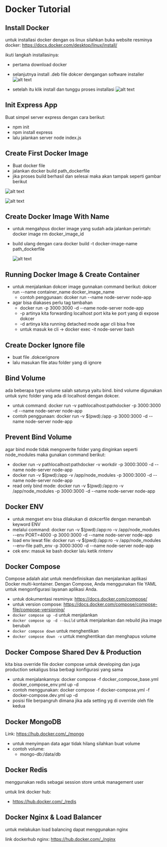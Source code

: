 # Docker Tutorial

## Install Docker

untuk installasi docker dengan os linux silahkan buka website resminya docker:
https://docs.docker.com/desktop/linux/install/

ikuti langkah installasinya:

- pertama download docker
- selanjutnya install .deb file dokcer dengangan software installer
  ![alt text](./image/Screenshot%20from%202022-07-12%2010-22-38.png)

- setelah itu klik install dan tunggu proses installasi
  ![alt text](./image/Screenshot%20from%202022-07-12%2010-22-14.png)

## Init Express App

Buat simpel server express dengan cara berikut:

- npm init
- npm install express
- lalu jalankan server node index.js

## Create First Docker Image

- Buat docker file
- jalankan docker build path_dockerfile
- jika proses build berhasil dan selesai maka akan tampak seperti gambar berikut

![alt text](./image/Screenshot%20from%202022-07-12%2011-14-14.png)

![alt text](./image/Screenshot%20from%202022-07-12%2011-16-24.png)

## Create Docker Image With Name

- untuk mengahpus docker image yang sudah ada jalankan perintah: docker image rm docker_image_id
- build ulang dengan cara docker build -t docker-image-name path_dockerfile

  ![alt text](./image/Screenshot%20from%202022-07-12%2011-16-24.png)

## Running Docker Image & Create Container

- untuk menjalankan dokcer image gunnakan command berikut: dokcer run --name container_name docker_image_name
  - contoh penggunaan: dcoker run --name node-server node-app
- agar bisa diakases perlu tag tambahan
  - docker run -p 3000:3000 -d --name node-server node-app
  - -p artinya kita forwarding localhost port kita ke port yang di expose dokcer
  - -d artinya kita running detached mode agar cli bisa free
  - untuk masuk ke cli -> docker exec -it node-server bash

## Create Docker Ignore file

- buat file .dokcerignore
- lalu masukan file atau folder yang di ignore

## Bind Volume

ada beberapa type volume salah satunya yaitu bind. bind volume digunakan untuk sync folder yang ada di localhost dengan dokcer.

- untuk command: docker run -v pathlocalhost:pathdocker -p 3000:3000 -d --name node-server node-app
- contoh penggunaan: docker run -v $(pwd):/app -p 3000:3000 -d --name node-server node-app

## Prevent Bind Volume

agar bind mode tidak mengoverite folder yang dinginkan seperti node_modules maka gunakan command berikut:

- docker run -v pathlocalhost:pathdocker -v workdir -p 3000:3000 -d --name node-server node-app
- docker run -v $(pwd):/app -v /app/node_modules -p 3000:3000 -d --name node-server node-app
- read only bind mode: docker run -v $(pwd):/app:ro -v /app/node_modules -p 3000:3000 -d --name node-server node-app

## Docker ENV

- untuk mengset env bisa dilakukan di dokcerfile dengan menambah keyword ENV
- melalui command: docker run -v $(pwd):/app:ro -v /app/node_modules --env PORT=4000 -p 3000:3000 -d --name node-server node-app
- load env lewat file: docker run -v $(pwd):/app:ro -v /app/node_modules --env-file path_env -p 3000:3000 -d --name node-server node-app
- cek env: masuk ke bash docker lalu ketik rintenv

## Docker Compose

Compose adalah alat untuk mendefinisikan dan menjalankan aplikasi Docker multi-kontainer. Dengan Compose, Anda menggunakan file YAML untuk mengonfigurasi layanan aplikasi Anda.

- untuk dokumentasi resminya: https://docs.docker.com/compose/
- untuk version compose: https://docs.docker.com/compose/compose-file/compose-versioning/
- `docker compose up -d` untuk menjalankan
- `docker compose up -d --build` untuk menjalankan dan rebuild jika image berubah
- `docker compose down` untuk menghentikan
- `docker compose down -v` untuk menghentikan dan menghapus volume

## Docker Compose Shared Dev & Production

kita bisa override file docker compose untuk developing dan juga production sekaligus bisa berbagi konfigurasi yang sama

- untuk menjalankannya: docker compose -f docker_compose_base.yml docker_compose_env.yml up -d
- contoh menggunakan: docker compose -f docker-compose.yml -f docker-compose.dev.yml up -d
- posisi file berpangruh dimana jika ada setting yg di override oleh file kedua

## Docker MongoDB

Link: https://hub.docker.com/_/mongo

- untuk menyimpan data agar tidak hilang silahkan buat volume
- contoh volume:
  - mongo-db:/data/db

## Docker Redis

menggunakan redis sebagai session store untuk management user

untuk link docker hub:

- https://hub.docker.com/_/redis

## Docker Nginx & Load Balancer

untuk melakukan load balancing dapat menggunakan nginx

link dockerhub nginx: https://hub.docker.com/_/nginx
